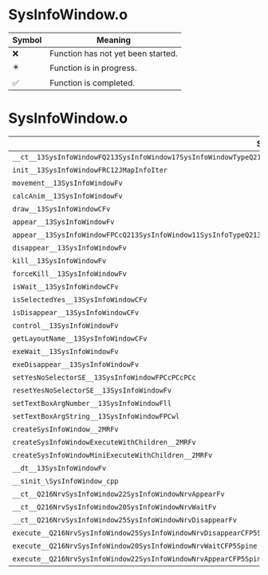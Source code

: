 # SysInfoWindow.o
| Symbol | Meaning 
| ------------- | ------------- 
| :x: | Function has not yet been started. 
| :eight_pointed_black_star: | Function is in progress. 
| :white_check_mark: | Function is completed. 


# SysInfoWindow.o
| Symbol | Decompiled? |
| ------------- | ------------- |
| `__ct__13SysInfoWindowFQ213SysInfoWindow17SysInfoWindowTypeQ213SysInfoWindow18SysInfoExecuteType` | :x: |
| `init__13SysInfoWindowFRC12JMapInfoIter` | :x: |
| `movement__13SysInfoWindowFv` | :x: |
| `calcAnim__13SysInfoWindowFv` | :x: |
| `draw__13SysInfoWindowCFv` | :x: |
| `appear__13SysInfoWindowFv` | :x: |
| `appear__13SysInfoWindowFPCcQ213SysInfoWindow11SysInfoTypeQ213SysInfoWindow14SysInfoTextPosQ213SysInfoWindow18SysInfoMessageType` | :x: |
| `disappear__13SysInfoWindowFv` | :x: |
| `kill__13SysInfoWindowFv` | :x: |
| `forceKill__13SysInfoWindowFv` | :x: |
| `isWait__13SysInfoWindowCFv` | :x: |
| `isSelectedYes__13SysInfoWindowCFv` | :x: |
| `isDisappear__13SysInfoWindowCFv` | :x: |
| `control__13SysInfoWindowFv` | :x: |
| `getLayoutName__13SysInfoWindowCFv` | :x: |
| `exeWait__13SysInfoWindowFv` | :x: |
| `exeDisappear__13SysInfoWindowFv` | :x: |
| `setYesNoSelectorSE__13SysInfoWindowFPCcPCcPCc` | :x: |
| `resetYesNoSelectorSE__13SysInfoWindowFv` | :x: |
| `setTextBoxArgNumber__13SysInfoWindowFll` | :x: |
| `setTextBoxArgString__13SysInfoWindowFPCwl` | :x: |
| `createSysInfoWindow__2MRFv` | :x: |
| `createSysInfoWindowExecuteWithChildren__2MRFv` | :x: |
| `createSysInfoWindowMiniExecuteWithChildren__2MRFv` | :x: |
| `__dt__13SysInfoWindowFv` | :x: |
| `__sinit_\SysInfoWindow_cpp` | :x: |
| `__ct__Q216NrvSysInfoWindow22SysInfoWindowNrvAppearFv` | :x: |
| `__ct__Q216NrvSysInfoWindow20SysInfoWindowNrvWaitFv` | :x: |
| `__ct__Q216NrvSysInfoWindow25SysInfoWindowNrvDisappearFv` | :x: |
| `execute__Q216NrvSysInfoWindow25SysInfoWindowNrvDisappearCFP5Spine` | :x: |
| `execute__Q216NrvSysInfoWindow20SysInfoWindowNrvWaitCFP5Spine` | :x: |
| `execute__Q216NrvSysInfoWindow22SysInfoWindowNrvAppearCFP5Spine` | :x: |
